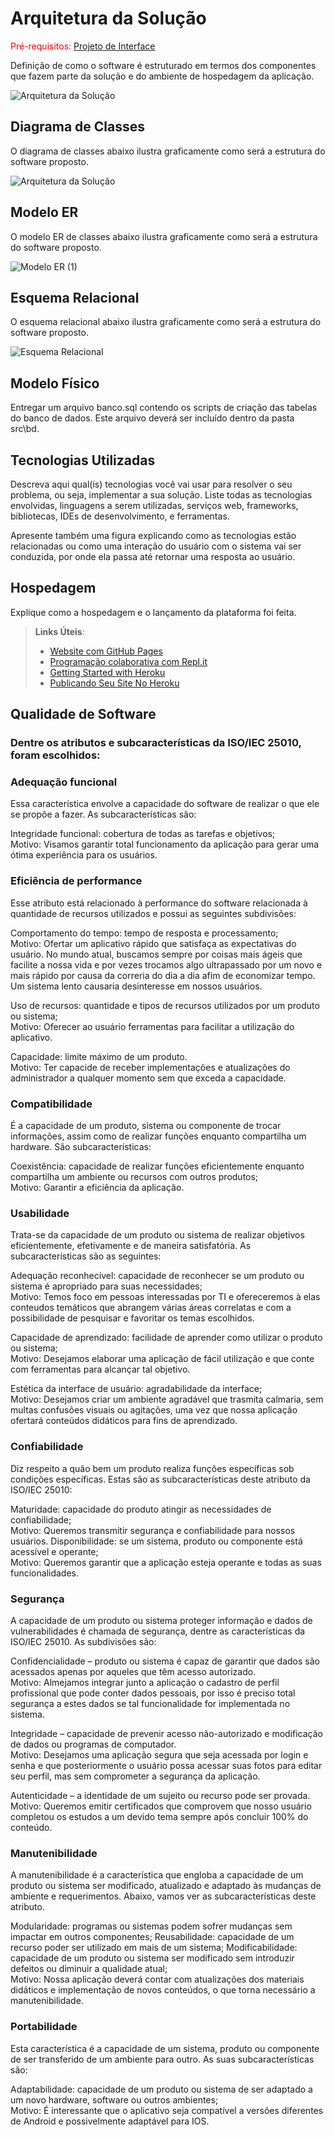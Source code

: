 # Arquitetura da Solução

<span style="color:red">Pré-requisitos: <a href="https://github.com/ICEI-PUC-Minas-PMV-ADS/pmv-ads-2024-1-e3-proj-mov-t4-game-of-ti/blob/main/docs/03-Metodologia.md"> Projeto de Interface</a></span>

Definição de como o software é estruturado em termos dos componentes que fazem parte da solução e do ambiente de hospedagem da aplicação.

![Arquitetura da Solução](img/02-mob-arch.png)

## Diagrama de Classes

O diagrama de classes abaixo ilustra graficamente como será a estrutura do software proposto.

![Arquitetura da Solução](img/ClasseUML.jpeg)

## Modelo ER

O modelo ER de classes abaixo ilustra graficamente como será a estrutura do software proposto.

![Modelo ER (1)](https://github.com/ICEI-PUC-Minas-PMV-ADS/pmv-ads-2024-1-e3-proj-mov-t4-game-of-ti/assets/102487978/a4d7fa64-0c73-40de-9b44-b7875425c4e6)

## Esquema Relacional

O esquema relacional abaixo ilustra graficamente como será a estrutura do software proposto.

![Esquema Relacional](https://github.com/ICEI-PUC-Minas-PMV-ADS/pmv-ads-2024-1-e3-proj-mov-t4-game-of-ti/assets/102487978/0f69bf7b-b2aa-4769-962b-1617146e317c)

## Modelo Físico

Entregar um arquivo banco.sql contendo os scripts de criação das tabelas do banco de dados. Este arquivo deverá ser incluído dentro da pasta src\bd.

## Tecnologias Utilizadas

Descreva aqui qual(is) tecnologias você vai usar para resolver o seu problema, ou seja, implementar a sua solução. Liste todas as tecnologias envolvidas, linguagens a serem utilizadas, serviços web, frameworks, bibliotecas, IDEs de desenvolvimento, e ferramentas.

Apresente também uma figura explicando como as tecnologias estão relacionadas ou como uma interação do usuário com o sistema vai ser conduzida, por onde ela passa até retornar uma resposta ao usuário.

## Hospedagem

Explique como a hospedagem e o lançamento da plataforma foi feita.

> **Links Úteis**:
>
> - [Website com GitHub Pages](https://pages.github.com/)
> - [Programação colaborativa com Repl.it](https://repl.it/)
> - [Getting Started with Heroku](https://devcenter.heroku.com/start)
> - [Publicando Seu Site No Heroku](http://pythonclub.com.br/publicando-seu-hello-world-no-heroku.html)

## Qualidade de Software

### Dentre os atributos e subcaracterísticas da ISO/IEC 25010, foram escolhidos:

### Adequação funcional
Essa característica envolve a capacidade do software de realizar o que ele se propõe a fazer. As subcaracterísticas são:

Integridade funcional: cobertura de todas as tarefas e objetivos; <br/>
Motivo: Visamos garantir total funcionamento da aplicação para gerar uma ótima experiência para os usuários.

### Eficiência de performance
Esse atributo está relacionado à performance do software relacionada à quantidade de recursos utilizados e possui as seguintes subdivisões:

Comportamento do tempo: tempo de resposta e processamento; <br/>
Motivo: Ofertar um aplicativo rápido que satisfaça as expectativas do usuário. No mundo atual, buscamos sempre por coisas mais ágeis que facilite a nossa vida e por vezes trocamos algo ultrapassado por um novo e mais rápido por causa da correria do dia a dia afim de economizar tempo. Um sistema lento causaria desinteresse em nossos usuários.

Uso de recursos: quantidade e tipos de recursos utilizados por um produto ou sistema; <br/>
Motivo: Oferecer ao usuário ferramentas para facilitar a utilização do aplicativo.

Capacidade: limite máximo de um produto. <br/>
Motivo: Ter capacide de receber implementações e atualizações do administrador a qualquer momento sem que exceda a capacidade.

### Compatibilidade
É a capacidade de um produto, sistema ou componente de trocar informações, assim como de realizar funções enquanto compartilha um hardware. São subcaracterísticas:

Coexistência: capacidade de realizar funções eficientemente enquanto compartilha um ambiente ou recursos com outros produtos; <br/>
Motivo: Garantir a eficiência da aplicação.

### Usabilidade
Trata-se da capacidade de um produto ou sistema de realizar objetivos eficientemente, efetivamente e de maneira satisfatória. As subcaracterísticas são as seguintes:

Adequação reconhecível: capacidade de reconhecer se um produto ou sistema é apropriado para suas necessidades; <br/>
Motivo: Temos foco em pessoas interessadas por TI e ofereceremos à elas conteudos temáticos que abrangem várias áreas correlatas e com a possibilidade de pesquisar e favoritar os temas escolhidos.

Capacidade de aprendizado: facilidade de aprender como utilizar o produto ou sistema; <br/>
Motivo: Desejamos elaborar uma aplicação de fácil utilização e que conte com ferramentas para alcançar tal objetivo.

Estética da interface de usuário: agradabilidade da interface; <br/>
Motivo: Desejamos criar um ambiente agradável que trasmita calmaria, sem multas confusões visuais ou agitações, uma vez que nossa aplicação ofertará conteúdos didáticos para fins de aprendizado.

### Confiabilidade
Diz respeito a quão bem um produto realiza funções específicas sob condições específicas. Estas são as subcaracterísticas deste atributo da ISO/IEC 25010:

Maturidade: capacidade do produto atingir as necessidades de confiabilidade; <br/>
Motivo: Queremos transmitir segurança e confiabilidade para nossos usuários.
Disponibilidade: se um sistema, produto ou componente está acessível e operante; <br/>
Motivo: Queremos garantir que a aplicação esteja operante e  todas as suas funcionalidades.

### Segurança
A capacidade de um produto ou sistema proteger informação e dados de vulnerabilidades é chamada de segurança, dentre as características da ISO/IEC 25010. As subdivisões são:

Confidencialidade – produto ou sistema é capaz de garantir que dados são acessados apenas por aqueles que têm acesso autorizado. <br/>
Motivo: Almejamos integrar junto a aplicação o cadastro de perfil profissional que pode conter dados pessoais, por isso é preciso total segurança a estes dados se tal funcionalidade for implementada no sistema.

Integridade – capacidade de prevenir acesso não-autorizado e modificação de dados ou programas de computador. <br/>
Motivo: Desejamos uma aplicação segura que seja acessada por login e senha e que posteriormente o usuário possa acessar suas fotos para editar seu perfil, mas sem comprometer a segurança da aplicação.

Autenticidade – a identidade de um sujeito ou recurso pode ser provada. <br/>
Motivo: Queremos emitir certificados que comprovem que nosso usuário completou os estudos a um devido tema sempre após concluir 100% do conteúdo.

### Manutenibilidade
A manutenibilidade é a característica que engloba a capacidade de um produto ou sistema ser modificado, atualizado e adaptado às mudanças de ambiente e requerimentos. Abaixo, vamos ver as subcaracterísticas deste atributo.

Modularidade: programas ou sistemas podem sofrer mudanças sem impactar em outros componentes;
Reusabilidade: capacidade de um recurso poder ser utilizado em mais de um sistema;
Modificabilidade: capacidade de um produto ou sistema ser modificado sem introduzir defeitos ou diminuir a qualidade atual; <br/>
Motivo: Nossa aplicação deverá contar com atualizações dos materiais didáticos e implementação de novos conteúdos, o que torna necessário a manutenibilidade.

### Portabilidade
Esta característica é a capacidade de um sistema, produto ou componente de ser transferido de um ambiente para outro. As suas subcaracterísticas são:

Adaptabilidade: capacidade de um produto ou sistema de ser adaptado a um novo hardware, software ou outros ambientes; <br/>
Motivo: É interessante que o aplicativo seja compatível a versões diferentes de Android e possivelmente adaptável para IOS.

